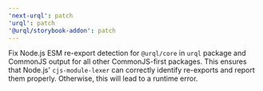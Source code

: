 ```yaml
---
'next-urql': patch
'urql': patch
'@urql/storybook-addon': patch
---
```


Fix Node.js ESM re-export detection for `@urql/core` in `urql` package and CommonJS output for all other CommonJS-first packages. This ensures that Node.js' `cjs-module-lexer` can correctly identify re-exports and report them properly. Otherwise, this will lead to a runtime error.
